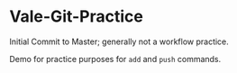 # Vale-Git-Practice

Initial Commit to Master; generally not a workflow practice.

Demo for practice purposes for `add` and `push` commands.